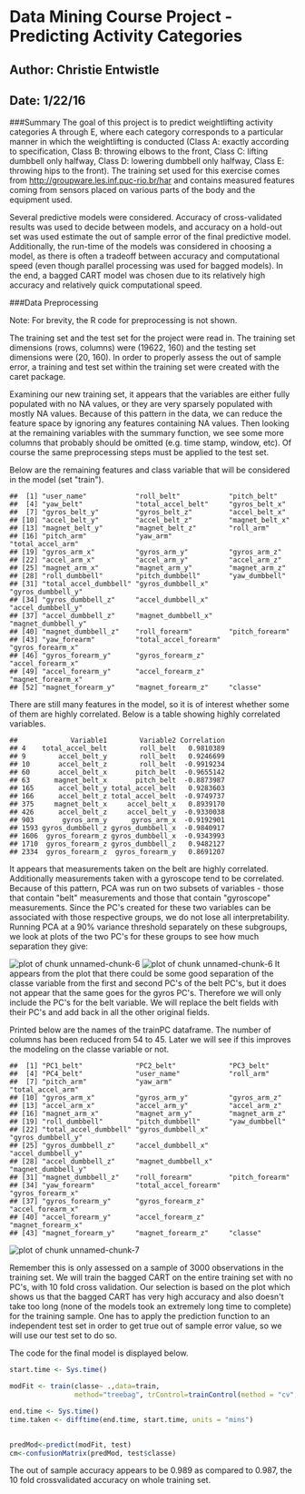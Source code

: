 Data Mining Course Project - Predicting Activity Categories
========================================================
## Author: Christie Entwistle
## Date: 1/22/16

###Summary
The goal of this project is to predict weightlifting activity categories A through E, where each category corresponds to a particular manner in which the weightlifting is conducted (Class A: exactly according to specification, Class B: throwing elbows to the front, Class C: lifting dumbbell only halfway, Class D: lowering dumbbell only halfway, Class E: throwing hips to the front). The training set used for this exercise comes from http://groupware.les.inf.puc-rio.br/har and contains measured features coming from sensors placed on various parts of the body and the equipment used.

Several predictive models were considered. Accuracy of cross-validated results was used to decide between models, and accuracy on a hold-out set was used estimate the out of sample error of the final predictive model. Additionally, the run-time of the models was considered in choosing a model, as there is often a tradeoff between accuracy and computational speed (even though parallel processing was used for bagged models). In the end, a bagged CART model was chosen due to its relatively high accuracy and relatively quick computational speed.

###Data Preprocessing

Note: For brevity, the R code for preprocessing is not shown.

The training set and the test set for the project were read in. The training set dimensions (rows, columns) were (19622, 160) and the testing set dimensions were (20, 160). In order to properly assess the out of sample error, a training and test set within the training set were created with the caret package.


Examining our new training set, it appears that the variables are either fully populated with no NA values, or they are very sparsely populated with mostly NA values. Because of this pattern in the data, we can reduce the feature space by ignoring any features containing NA values. Then looking at the remaining variables with the summary function, we see some more columns that probably should be omitted (e.g. time stamp, window, etc). Of course the same preprocessing steps must be applied to the test set. 


Below are the remaining features and class variable that will be considered in the model (set "train"). 


```
##  [1] "user_name"            "roll_belt"            "pitch_belt"          
##  [4] "yaw_belt"             "total_accel_belt"     "gyros_belt_x"        
##  [7] "gyros_belt_y"         "gyros_belt_z"         "accel_belt_x"        
## [10] "accel_belt_y"         "accel_belt_z"         "magnet_belt_x"       
## [13] "magnet_belt_y"        "magnet_belt_z"        "roll_arm"            
## [16] "pitch_arm"            "yaw_arm"              "total_accel_arm"     
## [19] "gyros_arm_x"          "gyros_arm_y"          "gyros_arm_z"         
## [22] "accel_arm_x"          "accel_arm_y"          "accel_arm_z"         
## [25] "magnet_arm_x"         "magnet_arm_y"         "magnet_arm_z"        
## [28] "roll_dumbbell"        "pitch_dumbbell"       "yaw_dumbbell"        
## [31] "total_accel_dumbbell" "gyros_dumbbell_x"     "gyros_dumbbell_y"    
## [34] "gyros_dumbbell_z"     "accel_dumbbell_x"     "accel_dumbbell_y"    
## [37] "accel_dumbbell_z"     "magnet_dumbbell_x"    "magnet_dumbbell_y"   
## [40] "magnet_dumbbell_z"    "roll_forearm"         "pitch_forearm"       
## [43] "yaw_forearm"          "total_accel_forearm"  "gyros_forearm_x"     
## [46] "gyros_forearm_y"      "gyros_forearm_z"      "accel_forearm_x"     
## [49] "accel_forearm_y"      "accel_forearm_z"      "magnet_forearm_x"    
## [52] "magnet_forearm_y"     "magnet_forearm_z"     "classe"
```
There are still many features in the model, so it is of interest whether some of them are highly correlated. Below is a table showing highly correlated variables. 


```
##             Variable1        Variable2 Correlation
## 4    total_accel_belt        roll_belt   0.9810389
## 9        accel_belt_y        roll_belt   0.9246699
## 10       accel_belt_z        roll_belt  -0.9919234
## 60       accel_belt_x       pitch_belt  -0.9655142
## 63      magnet_belt_x       pitch_belt  -0.8873987
## 165      accel_belt_y total_accel_belt   0.9283603
## 166      accel_belt_z total_accel_belt  -0.9749737
## 375     magnet_belt_x     accel_belt_x   0.8939170
## 426      accel_belt_z     accel_belt_y  -0.9330038
## 903       gyros_arm_y      gyros_arm_x  -0.9192901
## 1593 gyros_dumbbell_z gyros_dumbbell_x  -0.9840917
## 1606  gyros_forearm_z gyros_dumbbell_x  -0.9343993
## 1710  gyros_forearm_z gyros_dumbbell_z   0.9482127
## 2334  gyros_forearm_z  gyros_forearm_y   0.8691207
```
It appears that measurements taken on the belt are highly correlated. Additionally measurements taken with a gyroscope tend to be correlated. Because of this pattern, PCA was run on two subsets of variables - those that contain "belt" measurements and those that contain "gyroscope" measurements. Since the PC's created for these two variables can be associated with those respective groups, we do not lose all interpretability. Running PCA at a 90% variance threshold separately on these subgroups, we look at plots of the two PC's for these groups to see how much separation they give:

![plot of chunk unnamed-chunk-6](figure/unnamed-chunk-6-1.png) ![plot of chunk unnamed-chunk-6](figure/unnamed-chunk-6-2.png) 
It appears from the plot that there could be some good separation of the classe variable from the first and second PC's of the belt PC's, but it does not appear that the same goes for the gyros PC's. Therefore we will only include the PC's for the belt variable. We will replace the belt fields with their PC's and add back in all the other original fields.

Printed below are the names of the trainPC dataframe. The number of columns has been reduced from 54 to 45. Later we will see if this improves the modeling on the classe variable or not.


```
##  [1] "PC1_belt"             "PC2_belt"             "PC3_belt"            
##  [4] "PC4_belt"             "user_name"            "roll_arm"            
##  [7] "pitch_arm"            "yaw_arm"              "total_accel_arm"     
## [10] "gyros_arm_x"          "gyros_arm_y"          "gyros_arm_z"         
## [13] "accel_arm_x"          "accel_arm_y"          "accel_arm_z"         
## [16] "magnet_arm_x"         "magnet_arm_y"         "magnet_arm_z"        
## [19] "roll_dumbbell"        "pitch_dumbbell"       "yaw_dumbbell"        
## [22] "total_accel_dumbbell" "gyros_dumbbell_x"     "gyros_dumbbell_y"    
## [25] "gyros_dumbbell_z"     "accel_dumbbell_x"     "accel_dumbbell_y"    
## [28] "accel_dumbbell_z"     "magnet_dumbbell_x"    "magnet_dumbbell_y"   
## [31] "magnet_dumbbell_z"    "roll_forearm"         "pitch_forearm"       
## [34] "yaw_forearm"          "total_accel_forearm"  "gyros_forearm_x"     
## [37] "gyros_forearm_y"      "gyros_forearm_z"      "accel_forearm_x"     
## [40] "accel_forearm_y"      "accel_forearm_z"      "magnet_forearm_x"    
## [43] "magnet_forearm_y"     "magnet_forearm_z"     "classe"
```

![plot of chunk unnamed-chunk-7](figure/unnamed-chunk-7-1.png) 

Remember this is only assessed on a sample of 3000 observations in the training set. We will train the bagged CART on the entire training set with no PC's, with 10 fold cross validation. Our selection is based on the plot which shows us that the bagged CART has very high accuracy and also doesn't take too long (none of the models took an extremely long time to complete) for the training sample. One has to apply the prediction function to an independent test set in order to get true out of sample error value, so we will use our test set to do so.

The code for the final model is displayed below.


```r
start.time <- Sys.time()

modFit <- train(classe~ .,data=train,
                method="treebag", trControl=trainControl(method = "cv", number = 10))

end.time <- Sys.time()
time.taken <- difftime(end.time, start.time, units = "mins")
 

predMod<-predict(modFit, test)
cm<-confusionMatrix(predMod, test$classe)
```

The out of sample accuracy appears to be 0.989 as compared to  0.987, the 10 fold crossvalidated accuracy on whole training set. 



